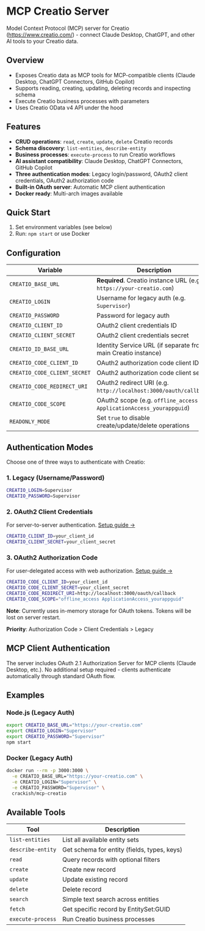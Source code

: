 # MCP Creatio Server

Model Context Protocol (MCP) server for Creatio (https://www.creatio.com/) - connect Claude Desktop, ChatGPT, and other AI tools to your Creatio data.

## Overview

- Exposes Creatio data as MCP tools for MCP-compatible clients (Claude Desktop, ChatGPT Connectors, GitHub Copilot)
- Supports reading, creating, updating, deleting records and inspecting schema
- Execute Creatio business processes with parameters
- Uses Creatio OData v4 API under the hood

## Features

- **CRUD operations**: `read`, `create`, `update`, `delete` Creatio records
- **Schema discovery**: `list-entities`, `describe-entity`
- **Business processes**: `execute-process` to run Creatio workflows
- **AI assistant compatibility**: Claude Desktop, ChatGPT Connectors, GitHub Copilot
- **Three authentication modes**: Legacy login/password, OAuth2 client credentials, OAuth2 authorization code
- **Built-in OAuth server**: Automatic MCP client authentication
- **Docker ready**: Multi-arch images available

## Quick Start

1. Set environment variables (see below)
2. Run: `npm start` or use Docker

## Configuration

| Variable                     | Description                                                          |
| ---------------------------- | -------------------------------------------------------------------- |
| `CREATIO_BASE_URL`           | **Required**. Creatio instance URL (e.g. `https://your-creatio.com`) |
| `CREATIO_LOGIN`              | Username for legacy auth (e.g. `Supervisor`)                         |
| `CREATIO_PASSWORD`           | Password for legacy auth                                             |
| `CREATIO_CLIENT_ID`          | OAuth2 client credentials ID                                         |
| `CREATIO_CLIENT_SECRET`      | OAuth2 client credentials secret                                     |
| `CREATIO_ID_BASE_URL`        | Identity Service URL (if separate from main Creatio instance)        |
| `CREATIO_CODE_CLIENT_ID`     | OAuth2 authorization code client ID                                  |
| `CREATIO_CODE_CLIENT_SECRET` | OAuth2 authorization code client secret                              |
| `CREATIO_CODE_REDIRECT_URI`  | OAuth2 redirect URI (e.g. `http://localhost:3000/oauth/callback`)    |
| `CREATIO_CODE_SCOPE`         | OAuth2 scope (e.g. `offline_access ApplicationAccess_yourappguid`)   |
| `READONLY_MODE`              | Set `true` to disable create/update/delete operations                |

## Authentication Modes

Choose one of three ways to authenticate with Creatio:

### 1. Legacy (Username/Password)

```bash
CREATIO_LOGIN=Supervisor
CREATIO_PASSWORD=Supervisor
```

### 2. OAuth2 Client Credentials

For server-to-server authentication. [Setup guide →](https://academy.creatio.com/docs/8.x/dev/development-on-creatio-platform/integrations-and-api/authentication/oauth-2-0-authorization/identity-service-overview)

```bash
CREATIO_CLIENT_ID=your_client_id
CREATIO_CLIENT_SECRET=your_client_secret
```

### 3. OAuth2 Authorization Code

For user-delegated access with web authorization. [Setup guide →](https://academy.creatio.com/docs/8.x/dev/development-on-creatio-platform/integrations-and-api/authentication/oauth-2-0-authorization/authorization-code-grant)

```bash
CREATIO_CODE_CLIENT_ID=your_client_id
CREATIO_CODE_CLIENT_SECRET=your_client_secret
CREATIO_CODE_REDIRECT_URI=http://localhost:3000/oauth/callback
CREATIO_CODE_SCOPE="offline_access ApplicationAccess_yourappguid"
```

**Note**: Currently uses in-memory storage for OAuth tokens. Tokens will be lost on server restart.

**Priority**: Authorization Code > Client Credentials > Legacy

## MCP Client Authentication

The server includes OAuth 2.1 Authorization Server for MCP clients (Claude Desktop, etc.). No additional setup required - clients authenticate automatically through standard OAuth flow.

## Examples

### Node.js (Legacy Auth)

```bash
export CREATIO_BASE_URL="https://your-creatio.com"
export CREATIO_LOGIN="Supervisor"
export CREATIO_PASSWORD="Supervisor"
npm start
```

### Docker (Legacy Auth)

```bash
docker run --rm -p 3000:3000 \
  -e CREATIO_BASE_URL="https://your-creatio.com" \
  -e CREATIO_LOGIN="Supervisor" \
  -e CREATIO_PASSWORD="Supervisor" \
  crackish/mcp-creatio
```

## Available Tools

| Tool              | Description                                 |
| ----------------- | ------------------------------------------- |
| `list-entities`   | List all available entity sets              |
| `describe-entity` | Get schema for entity (fields, types, keys) |
| `read`            | Query records with optional filters         |
| `create`          | Create new record                           |
| `update`          | Update existing record                      |
| `delete`          | Delete record                               |
| `search`          | Simple text search across entities          |
| `fetch`           | Get specific record by EntitySet:GUID       |
| `execute-process` | Run Creatio business processes              |
